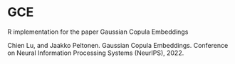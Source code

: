 # GCE
R implementation for the paper Gaussian Copula Embeddings

Chien Lu, and Jaakko Peltonen. Gaussian Copula Embeddings. Conference on Neural Information Processing Systems (NeurIPS), 2022.
